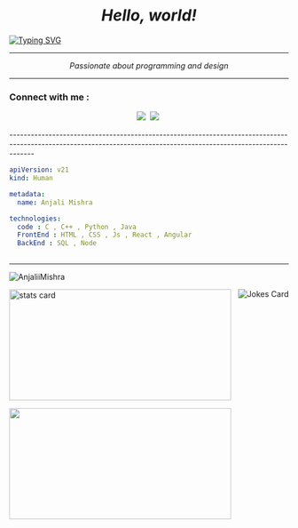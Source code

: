 <em>
  <h1 align="center">Hello, world!
</h1>
</em>

[![Typing SVG](https://readme-typing-svg.demolab.com?font=Fira+Code&weight=600&size=29&duration=2500&pause=500&width=550&lines=Student+by+Day;Competitive+Programmer+by+Night+;Passionate+learner+Always)](https://git.io/typing-svg)

-------------------------------------------------------------------------------------------------------------------------------------------------------------------
 
</p>
<em>
<p align='center'>
  Passionate about programming and design</b> 
</p>
</em>

-------------------------------------------------------------------------------------------------------------------------------------------------------------------

### Connect with me :
<p align='center'>
  <a href="https://www.linkedin.com/in/anjali-mishra-386323281/"><img src="https://img.shields.io/badge/linkedin-%230077B5.svg?&style=for-the-badge&logo=linkedin&logoColor=white" /></a>&nbsp;
   <a href="https://www.instagram.com/anjali_listen"><img src="https://img.shields.io/badge/Instagram-E4405F?style=for-the-badge&logo=instagram&logoColor=white"/></a>&nbsp;
  </p>
-------------------------------------------------------------------------------------------------------------------------------------------------------------------

```yaml
apiVersion: v21
kind: Human

metadata:
  name: Anjali Mishra

technologies:
  code : C , C++ , Python , Java
  FrontEnd : HTML , CSS , Js , React , Angular
  BackEnd : SQL , Node
   
```
-------------------------------------------------------------------------------------------------------------------------------------------------------------------


<p align="left"> <img src="https://komarev.com/ghpvc/?username=AnjaliiMishra&label=Profile%20views&color=0e75b6&style=flat" alt="AnjaliiMishra" /> </p>
<p><p>
  <img align="right" src="https://readme-jokes.vercel.app/api?hideBorder&theme=tokyonight" alt="Jokes Card" />
</p>
<img align= "center" alt= "stats card" height="200px" width="400" src="https://streak-stats.demolab.com/?user=AnjaliiMishra&theme=react&hide_border=true&date_format=j%20M%5B%20Y%5D">


<p>
</p>
<img align= "center" height="200px" width="400" src="https://github-readme-stats.vercel.app/api/top-langs/?username=AnjaliiMishra&theme=react&layout=compact&hide_border=true" />
</p>


